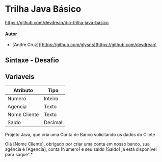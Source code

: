 # Trilha Java Básico
https://github.com/devdrean/dio-trilha-java-basico

#### Autor
- [Andre Cruz]([https://github.com/glysns](https://github.com/devdrean)

## Sintaxe - Desafio
## Variaveis

| Atributo  | Tipo     |
| --------- | ---------| 
| Numero    | Inteiro  |
| Agencia   | Texto    |
| Nome Cliente | Texto    |
| Saldo | Decimal |237.48

Projeto Java, que cria uma Conta de Banco solicitando os dados do Cliete

Olá [Nome Cliente], obrigado por criar uma conta em nosso banco, sua agência é [Agencia], conta [Numero] e seu saldo [Saldo] já está disponível para saque".*
